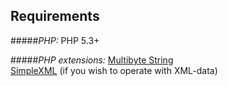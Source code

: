 ## Requirements
#####_PHP:_
PHP 5.3+

#####_PHP extensions:_
[Multibyte String](http://www.php.net/manual/en/mbstring.installation.php)  
[SimpleXML](http://php.net/manual/en/simplexml.installation.php) (if you wish to operate with XML-data)
